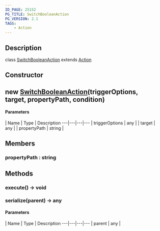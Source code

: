```yaml
---
ID_PAGE: 25152
PG_TITLE: SwitchBooleanAction
PG_VERSION: 2.1
TAGS:
    - Action
---
```

## Description

class [SwitchBooleanAction](/classes/3.1/SwitchBooleanAction) extends [Action](/classes/3.1/Action)



## Constructor

## new [SwitchBooleanAction](/classes/3.1/SwitchBooleanAction)(triggerOptions, target, propertyPath, condition)



#### Parameters
 | Name | Type | Description
---|---|---|---
 | triggerOptions | any | 
 | target | any | 
 | propertyPath | string | 
## Members

### propertyPath : string


## Methods

### execute() &rarr; void


### serialize(parent) &rarr; any



#### Parameters
 | Name | Type | Description
---|---|---|---
 | parent | any | 

